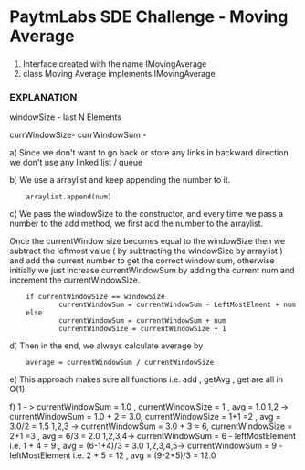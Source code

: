 # PaytmLabs SDE Challenge - Moving Average

### 
1. Interface created with the name IMovingAverage
2. class Moving Average implements IMovingAverage

### EXPLANATION 

windowSize -  last N Elements
 
currWindowSize- 
currWindowSum -  

a) Since we don't want to go back or store any links in backward direction we
don't use any linked list / queue 

b) We use a arraylist and keep appending the number to it.

		arraylist.append(num)

c) We pass the windowSize to the constructor, and every time  we pass a number to the add method, we first add the number to the arraylist. 

Once the currentWindow size becomes equal to the windowSize then we subtract the leftmost value ( by subtracting the windowSize by arraylist ) and add the current number to get the correct window sum, otherwise initially we just increase currentWindowSum by adding the current num and increment the currentWindowSize.
 
		if currentWindowSize == windowSize
				currentWindowSum = currentWindowSum - LeftMostElment + num
		else
				currentWindowSum = currentWindowSum + num
				currentWindowSize = currentWindowSize + 1
		
d) Then in the end, we always calculate average by 

		average = currentWindowSum / currentWindowSize
		
e) This approach makes sure all functions i.e. add , getAvg , get are all in O(1).

f) 1 - > currentWindowSum = 1.0 , currentWindowSize = 1 , avg = 1.0
   1,2 -> currentWindowSum = 1.0 + 2 = 3.0, currentWindowSize = 1+1 =2 , avg = 3.0/2 = 1.5
   1,2,3 -> currentWindowSum = 3.0 + 3 = 6, currentWindowSize = 2+1 =3 , avg = 6/3   = 2.0
   1,2,3,4-> currentWindowSum = 6 - leftMostElement i.e. 1 + 4 = 9     , avg = (6-1+4)/3 = 3.0
   1,2,3,4,5-> currentWindowSum = 9 - leftMostElement i.e. 2 + 5 = 12  , avg = (9-2+5)/3 = 12.0